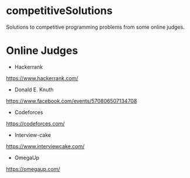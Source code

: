 # competitiveSolutions
Solutions to competitive programming problems from some online judges.

# Online Judges

 * Hackerrank

https://www.hackerrank.com/

 * Donald E. Knuth

https://www.facebook.com/events/570806507134708

 * Codeforces

https://codeforces.com/

 * Interview-cake

https://www.interviewcake.com/

 * OmegaUp

https://omegaup.com/
